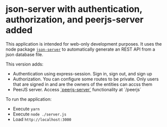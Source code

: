 # json-server with authentication, authorization, and peerjs-server added

This application is intended for web-only development purposes. It uses the node package [```json-server```](https://github.com/typicode/json-server) to automatically generate an REST API from a json database file.

This version adds:

- Authentication using express-session. Sign in, sign out, and sign up
- Authorization. You can configure some routes to be private. Only users that are signed in and are the owners of the entities can accss them
- PeerJS server. Access [´peerjs-server´](https://github.com/peers/peerjs-server) functionality at ´/peerjs´  

To run the application:

- Execute `yarn`
- Execute `node ./server.js`
- Load `http://localhost:3000`
